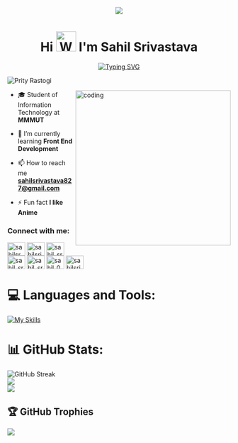 <p align="center">
  <img src="https://user-images.githubusercontent.com/97956667/182621449-cabf1f4c-aef1-4a10-a26a-c844c8022ff3.png" /></p>

<h1 align="center">Hi <img src="https://raw.githubusercontent.com/nixin72/nixin72/master/wave.gif" 
         alt="Waving hand animated gif"
         height="45"
         width="45" /> I'm Sahil Srivastava</h1>

[<div align="center">![Typing SVG](https://readme-typing-svg.demolab.com?font=Fira+Code&weight=800&pause=1000&color=FFFFFF&background=B3FFE500&center=true&random=false&width=435&lines=Full+Stack+Web+Developer+👨🏻‍💻;Computer+Vision⚡️;1200%2B+Hours+of+Coding+Experience+⚡️)</div>](https://git.io/typing-svg)
<p align="left"> <img src="https://komarev.com/ghpvc/?username=PrityRastogi16&label=Profile%20views&color=0e75b6&style=flat" alt="Prity Rastogi" /> </p>

<img align="right" alt="coding" width="350" src="https://user-images.githubusercontent.com/69011963/137184767-79a13ec7-1bb3-4341-a6da-3a149c9c159a.gif">

- 🎓 Student of Information Technology at **MMMUT**

- 🌱 I’m currently learning **Front End Development**

- 📫 How to reach me **sahilsrivastava827@gmail.com**

- ⚡ Fun fact **I like Anime**

<h3 align="left">Connect with me:</h3>
<p align="left">
<a href="https://twitter.com/sahilsr46611541" target="_blank"><img align="center" src="https://raw.githubusercontent.com/rahuldkjain/github-profile-readme-generator/master/src/images/icons/Social/twitter.svg" alt="sahilsr46611541" height="30" width="40" /></a>
<a href="https://linkedin.com/in/sahilsri630" target="_blank"><img align="center" src="https://raw.githubusercontent.com/rahuldkjain/github-profile-readme-generator/master/src/images/icons/Social/linked-in-alt.svg" alt="sahilsri630" height="30" width="40" /></a>
<a href="https://instagram.com/sahil_srivastava_25" target="_blank"><img align="center" src="https://raw.githubusercontent.com/rahuldkjain/github-profile-readme-generator/master/src/images/icons/Social/instagram.svg" alt="sahil_srivastava_25" height="30" width="40" /></a>
<a href="https://www.codechef.com/users/sahil_sri_25" target="_blank"><img align="center" src="https://cdn.jsdelivr.net/npm/simple-icons@3.1.0/icons/codechef.svg" alt="sahil_sri_25" height="30" width="40" /></a>
<a href="https://www.hackerrank.com/sahil_sri_25" target="_blank"><img align="center" src="https://raw.githubusercontent.com/rahuldkjain/github-profile-readme-generator/master/src/images/icons/Social/hackerrank.svg" alt="sahil_sri_25" height="30" width="40" /></a>
<a href="https://codeforces.com/profile/sahil_02" target="_blank"><img align="center" src="https://raw.githubusercontent.com/rahuldkjain/github-profile-readme-generator/master/src/images/icons/Social/codeforces.svg" alt="sahil_02" height="30" width="40" /></a>
<a href="https://www.leetcode.com/sahilsrivastava827" target="_blank"><img align="center" src="https://raw.githubusercontent.com/rahuldkjain/github-profile-readme-generator/master/src/images/icons/Social/leet-code.svg" alt="sahilsrivastava827" height="30" width="40" /></a>
</p>

# 💻 Languages and Tools:
[![My Skills](https://skillicons.dev/icons?i=c,cpp,python,html,css,bootstrap,js,nodejs,expressjs,mongodb,mysql,arduino,anaconda,github,git,gcp,react,anaconda)](https://skillicons.dev)


# 📊 GitHub Stats:

![GitHub Streak](https://github-readme-streak-stats.herokuapp.com/?user=sahilsrivastava25&theme=tokyonight&count_private=true) <br/>
![](https://github-readme-stats.vercel.app/api/top-langs/?username=sahilsrivastava25&theme=tokyonight&hide_border=false&include_all_commits=false&count_private=false&layout=compact)<br/>
![](https://github-readme-stats.vercel.app/api?username=sahilsrivastava25&theme=tokyonight&hide_border=false&include_all_commits=false&count_private=false)<br/>

 ## 🏆 GitHub Trophies

![](https://github-profile-trophy.vercel.app/?username=sahilsrivastava25&theme=radical&no-frame=false&no-bg=true&margin-w=4)
